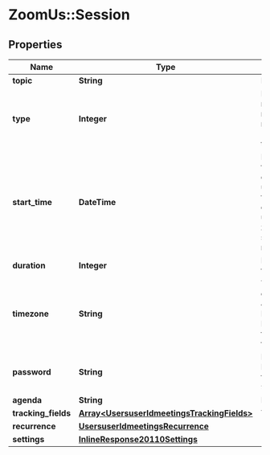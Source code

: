# ZoomUs::Session

## Properties
Name | Type | Description | Notes
------------ | ------------- | ------------- | -------------
**topic** | **String** | Meeting topic. | [optional] 
**type** | **Integer** | Meeting Type:&lt;br&gt;&#x60;1&#x60; - Instant meeting.&lt;br&gt;&#x60;2&#x60; - Scheduled meeting.&lt;br&gt;&#x60;3&#x60; - Recurring meeting with no fixed time.&lt;br&gt;&#x60;8&#x60; - Recurring meeting with fixed time. | [optional] 
**start_time** | **DateTime** | Meeting start time. When using a format like \&quot;yyyy-MM-dd&#39;T&#39;HH:mm:ss&#39;Z&#39;\&quot;, always use GMT time. When using a format like \&quot;yyyy-MM-dd&#39;T&#39;HH:mm:ss\&quot;, you should use local time and specify the time zone. This is only used for scheduled meetings and recurring meetings with a fixed time. | [optional] 
**duration** | **Integer** | Meeting duration (minutes). Used for scheduled meetings only. | [optional] 
**timezone** | **String** | Time zone to format start_time. For example, \&quot;America/Los_Angeles\&quot;. For scheduled meetings only. Please reference our [time zone](https://marketplace.zoom.us/docs/api-reference/other-references/abbreviation-lists#timezones) list for supported time zones and their formats. | [optional] 
**password** | **String** | Password to join the meeting. Password may only contain the following characters: [a-z A-Z 0-9 @ - _ *]. Max of 10 characters. | [optional] 
**agenda** | **String** | Meeting description. | [optional] 
**tracking_fields** | [**Array&lt;UsersuserIdmeetingsTrackingFields&gt;**](UsersuserIdmeetingsTrackingFields.md) | Tracking fields | [optional] 
**recurrence** | [**UsersuserIdmeetingsRecurrence**](UsersuserIdmeetingsRecurrence.md) |  | [optional] 
**settings** | [**InlineResponse20110Settings**](InlineResponse20110Settings.md) |  | [optional] 


